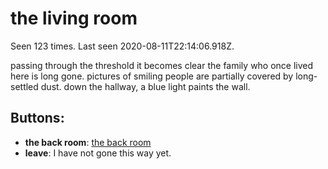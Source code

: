 # the living room

Seen 123 times. Last seen 2020-08-11T22:14:06.918Z.

passing through the threshold it becomes clear the family who once lived here is long gone. pictures of smiling people are partially covered by long-settled dust. down the hallway, a blue light paints the wall.

## Buttons:

- **the back room**: [the back room](the-back-room-nfdami.md)
- **leave**: I have not gone this way yet.